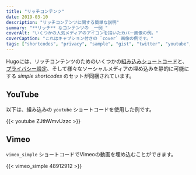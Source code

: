```yaml
---
title: "リッチコンテンツ"
date: 2019-03-10
description: "リッチコンテンツに関する簡単な説明"
summary: "**リッチ** なコンテンツの _一例_"
coverAlt: "いくつかの人気メディアのアイコンを描いたカバー画像の例。"
coverCaption: "これはキャプション付きの `cover` 画像の例です。"
tags: ["shortcodes", "privacy", "sample", "gist", "twitter", "youtube", "vimeo"]
---
```


Hugoには、リッチコンテンツのためのいくつかの[組み込みショートコード](https://gohugo.io/content-management/shortcodes/#use-hugos-built-in-shortcodes)と、[プライバシー設定](https://gohugo.io/about/hugo-and-gdpr/)、そして様々なソーシャルメディアの埋め込みを静的に可能にする _simple shortcodes_ のセットが同梱されています。

## YouTube

以下は、組み込みの `youtube` ショートコードを使用した例です。

{{< youtube ZJthWmvUzzc >}}

## Vimeo

`vimeo_simple` ショートコードでVimeoの動画を埋め込むことができます。

{{< vimeo_simple 48912912 >}}
